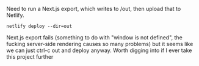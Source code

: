 Need to run a Next.js export, which writes to /out, then upload that to Netlify.

```
netlify deploy --dir=out
```

Next.js export fails (something to do with "window is not defined", the fucking server-side rendering causes so many problems) but it seems like we can just ctrl-c out and deploy anyway. Worth digging into if I ever take this project further